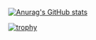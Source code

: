 [![Anurag's GitHub stats](https://github-readme-stats.vercel.app/api?username=wtfcolt&theme=dark&include_all_commits)](https://github.com/anuraghazra/github-readme-stats)

[![trophy](https://github-profile-trophy.vercel.app/?username=wtfcolt&row=2&column=3&title=-unknown&theme=darkhub)](https://github.com/ryo-ma/github-profile-trophy)
